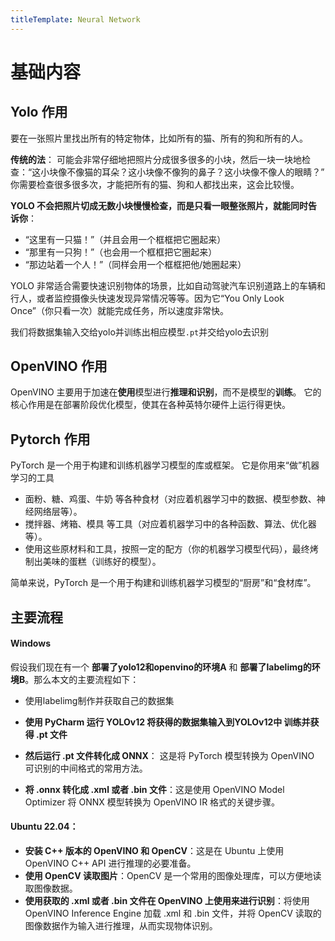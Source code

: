 ```yaml
---
titleTemplate: Neural Network
---
```

# 基础内容

## Yolo 作用

要在一张照片里找出所有的特定物体，比如所有的猫、所有的狗和所有的人。

**传统的法**： 可能会非常仔细地把照片分成很多很多的小块，然后一块一块地检查：“这小块像不像猫的耳朵？这小块像不像狗的鼻子？这小块像不像人的眼睛？” 你需要检查很多很多次，才能把所有的猫、狗和人都找出来，这会比较慢。

**YOLO 不会把照片切成无数小块慢慢检查，而是只看一眼整张照片，就能同时告诉你**：

- “这里有一只猫！”（并且会用一个框框把它圈起来）
- “那里有一只狗！”（也会用一个框框把它圈起来）
- “那边站着一个人！”（同样会用一个框框把他/她圈起来）


YOLO 非常适合需要快速识别物体的场景，比如自动驾驶汽车识别道路上的车辆和行人，或者监控摄像头快速发现异常情况等等。因为它“You Only Look Once”（你只看一次）就能完成任务，所以速度非常快。

我们将数据集输入交给yolo并训练出相应模型`.pt`并交给yolo去识别

## OpenVINO 作用

OpenVINO 主要用于加速在**使用**模型进行**推理和识别**，而不是模型的**训练**。 它的核心作用是在部署阶段优化模型，使其在各种英特尔硬件上运行得更快。

## Pytorch 作用
PyTorch 是一个用于构建和训练机器学习模型的库或框架。 它是你用来“做”机器学习的工具

- 面粉、糖、鸡蛋、牛奶 等各种食材（对应着机器学习中的数据、模型参数、神经网络层等）。
- 搅拌器、烤箱、模具 等工具（对应着机器学习中的各种函数、算法、优化器等）。
- 使用这些原材料和工具，按照一定的配方（你的机器学习模型代码），最终烤制出美味的蛋糕（训练好的模型）。

简单来说，PyTorch 是一个用于构建和训练机器学习模型的“厨房”和“食材库”。


## 主要流程

#### Windows
假设我们现在有一个 **部署了yolo12和openvino的环境A** 和 **部署了labelimg的环境B**。那么本文的主要流程如下：

- 使用labelimg制作并获取自己的数据集

- **使用 PyCharm 运行 YOLOv12 将获得的数据集输入到YOLOv12中 训练并获得 .pt 文件**


- **然后运行 .pt 文件转化成 ONNX**： 这是将 PyTorch 模型转换为 OpenVINO 可识别的中间格式的常用方法。
- **将 .onnx 转化成 .xml 或者 .bin 文件**：这是使用 OpenVINO Model Optimizer 将 ONNX 模型转换为 OpenVINO IR 格式的关键步骤。


#### Ubuntu 22.04：

- **安装 C++ 版本的 OpenVINO 和 OpenCV**：这是在 Ubuntu 上使用 OpenVINO C++ API 进行推理的必要准备。
- **使用 OpenCV 读取图片**：OpenCV 是一个常用的图像处理库，可以方便地读取图像数据。
- **使用获取的 .xml 或者 .bin 文件在 OpenVINO 上使用来进行识别**：将使用 OpenVINO Inference Engine 加载 .xml 和 .bin 文件，并将 OpenCV 读取的图像数据作为输入进行推理，从而实现物体识别。